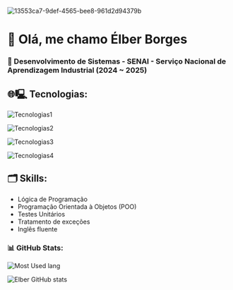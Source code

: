 ![13553ca7-9def-4565-bee8-961d2d94379b](https://github.com/user-attachments/assets/8dfd7e1c-6def-4148-8f1c-d0325db418e1)

# 👋 Olá, me chamo Élber Borges
### 📜 Desenvolvimento de Sistemas - SENAI - Serviço Nacional de Aprendizagem Industrial (2024 ~ 2025)

## 🌐🖳 Tecnologias:
![Tecnologias1](https://skillicons.dev/icons?i=java,spring,python,c)

![Tecnologias2](https://skillicons.dev/icons?i=javascript,html,css)

![Tecnologias3](https://skillicons.dev/icons?i=git,github)

![Tecnologias4](https://skillicons.dev/icons?i=mysql,docker)

## 🗂️ Skills:
- Lógica de Programação
- Programação Orientada à Objetos (POO)
- Testes Unitários
- Tratamento de exceções
- Inglês fluente

### 📊 GitHub Stats:
![Most Used lang](https://github-readme-stats.vercel.app/api/top-langs/?username=ElberBrgs&theme=blue-green)

![Elber GitHub stats](https://github-readme-stats.vercel.app/api?username=elberbrgs&show_icons=true&theme=dark)
